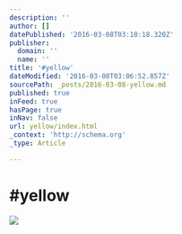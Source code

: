```yaml
---
description: ''
author: []
datePublished: '2016-03-08T03:10:18.320Z'
publisher:
  domain: ''
  name: ''
title: '#yellow'
dateModified: '2016-03-08T03:06:52.857Z'
sourcePath: _posts/2016-03-08-yellow.md
published: true
inFeed: true
hasPage: true
inNav: false
url: yellow/index.html
_context: 'http://schema.org'
_type: Article

---
```

# \#yellow
![](https://the-grid-user-content.s3-us-west-2.amazonaws.com/49707066-ccda-481e-8a2f-93486973771b.png)